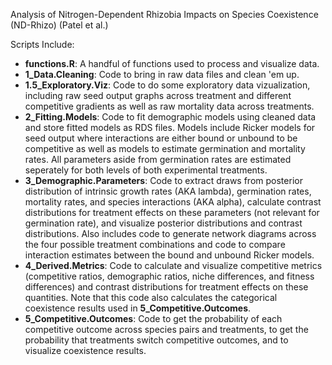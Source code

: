 Analysis of Nitrogen-Dependent Rhizobia Impacts on Species Coexistence (ND-Rhizo) (Patel et al.)

Scripts Include: 
- __functions.R__: A handful of functions used to process and visualize data.
- __1_Data.Cleaning__: Code to bring in raw data files and clean 'em up.
- __1.5_Exploratory.Viz__: Code to do some exploratory data vizualization, including raw seed output graphs across treatment and different competitive gradients as well as raw mortality data across treatments.
- __2_Fitting.Models__: Code to fit demographic models using cleaned data and store fitted models as RDS files. Models include Ricker models for seed output where interactions are either bound or unbound to be competitive as well as models to estimate germination and mortality rates. All parameters aside from germination rates are estimated seperately for both levels of both experimental treatments.
- __3_Demographic.Parameters__: Code to extract draws from posterior distribution of intrinsic growth rates (AKA lambda), germination rates, mortality rates, and species interactions (AKA alpha), calculate contrast distributions for treatment effects on these parameters (not relevant for germination rate), and visualize posterior distributions and contrast distributions. Also includes code to generate network diagrams across the four possible treatment combinations and code to compare interaction estimates between the bound and unbound Ricker models. 
- __4_Derived.Metrics__: Code to calculate and visualize competitive metrics (competitive ratios, demographic ratios, niche differences, and fitness differences) and contrast distributions for treatment effects on these quantities. Note that this code also calculates the categorical coexistence results used in __5_Competitive.Outcomes__.
- __5_Competitive.Outcomes__: Code to get the probability of each competitive outcome across species pairs and treatments, to get the probability that treatments switch competitive outcomes, and to visualize coexistence results.
